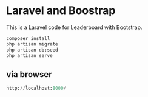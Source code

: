 # Laravel and Boostrap

This is a Laravel code for Leaderboard with Bootstrap.

```bash
composer install
php artisan migrate
php artisan db:seed 
php artisan serve
```

## via browser

```python
http://localhost:8000/

